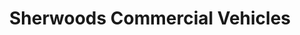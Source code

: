 ---
title: "Sherwoods Commercial Vehicles"
url: /darlington/sherwoods-commercial-vehicles/
shop: car
---